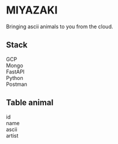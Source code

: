 # MIYAZAKI
Bringing ascii animals to you from the cloud.  

## Stack  
GCP  
Mongo  
FastAPI  
Python  
Postman  


## Table animal
id  
name  
ascii  
artist  




